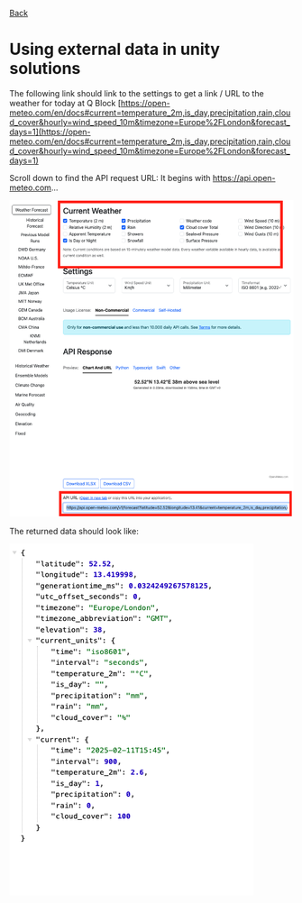 [Back](https://uwetom.github.io/media-production-worksheets/wk15-using-external-data)

# Using external data in unity solutions

The following link should link to the settings to get a link / URL to the weather for today at Q Block
[https://open-meteo.com/en/docs#current=temperature_2m,is_day,precipitation,rain,cloud_cover&hourly=wind_speed_10m&timezone=Europe%2FLondon&forecast_days=1](https://open-meteo.com/en/docs#current=temperature_2m,is_day,precipitation,rain,cloud_cover&hourly=wind_speed_10m&timezone=Europe%2FLondon&forecast_days=1)

Scroll down to find the API request URL: It begins with https://api.open-meteo.com...

![enter image description here](https://raw.githubusercontent.com/uwetom/media-production-worksheets/master/wk15-using-external-data/images/meteo-api-3.png)

The returned data should look like:

![enter image description here](https://raw.githubusercontent.com/uwetom/media-production-worksheets/master/wk15-using-external-data/images/meteo-api-2.png)





<!--stackedit_data:
eyJoaXN0b3J5IjpbMTIyNzUzMzMzNSwtNzMxOTQ4MTI1LC0xND
k4MDE0NzIyLDEyMzk3MjAxMjEsMjc4MTA2MTA0LDEwMzEzNTU2
NzcsLTExOTYwMDk0NjRdfQ==
-->